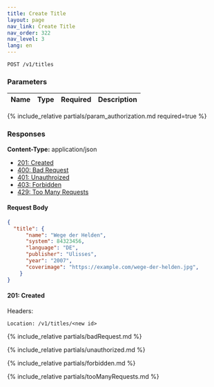 ```yaml
---
title: Create Title
layout: page
nav_link: Create Title
nav_order: 322
nav_level: 3
lang: en
---
```

```
POST /v1/titles
```
### Parameters

| Name | Type  | Required | Description |
|:--------------|:--------|:----------:|:----------------------------------------------------------------------------------|
{% include_relative partials/param_authorization.md required=true %}

### Responses
**Content-Type:** application/json
- [201: Created](#201-created)
- [400: Bad Request](#400-bad-request)
- [401: Unauthroized](#401-unauthorized)
- [403: Forbidden](#403-forbidden)
- [429: Too Many Requests](#429-too-many-requests)

#### Request Body
```json
{
  "title": {
      "name": "Wege der Helden",
      "system": 84323456,
      "language": "DE",
      "publisher": "Ulisses",
      "year": "2007",
      "coverimage": "https://example.com/wege-der-helden.jpg",
    }
}
```

#### 201: Created
Headers:
```http
Location: /v1/titles/<new id>
```

{% include_relative partials/badRequest.md %}

{% include_relative partials/unauthorized.md %}

{% include_relative partials/forbidden.md %}

{% include_relative partials/tooManyRequests.md %}
